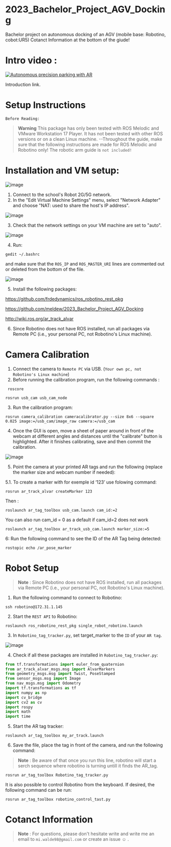 # 2023_Bachelor_Project_AGV_Docking
Bachelor project on autonomous docking of an AGV (mobile base: Robotino, cobot:UR5)
Cotanct Information at the bottom of the giude! 

# Intro video : 

[![Autonomous precision parking with AR](https://user-images.githubusercontent.com/47281451/233119530-1f535c14-d888-4bf5-9a3e-b651063d2868.png)](https://www.youtube.com/watch?v=3h_kH3zjrUo&ab_channel=MikaelWalde "Everything Is AWESOME")

Introduction link.

# Setup Instructions 
`Before Reading:` 
> __Warning__
This package has only been tested with ROS Melodic and VMware Workstation 17 Player. It has not been tested with other ROS versions or on a clean Linux machine. --Throughout the guide, make sure that the following instructions are made for ROS Melodic and Robotino only! The robotic arm guide is `not included!`



 
# Installation and VM setup: 


![image](https://user-images.githubusercontent.com/47281451/233087718-a2e8b6be-58f3-4842-9e0e-6317cbcdca4b.png)

1. Connect to the school's Robot 2G/5G network.
2. In the "Edit Virtual Machine Settings" menu, select "Network Adapter" and choose "NAT: used to share the host's IP address".

![image](https://user-images.githubusercontent.com/47281451/233087765-1ea29109-e8ec-44db-9cb1-c4734efbdca3.png)

3. Check that the network settings on your VM machine are set to "auto".

![image](https://user-images.githubusercontent.com/47281451/233087791-18f94cd3-e51c-4d5c-a45e-c037757fb8a0.png)

4. Run:
```
gedit ~/.bashrc 
```
and make sure that the `ROS_IP` and `ROS_MASTER_URI` lines are commented out or deleted from the bottom of the file.
 
![image](https://user-images.githubusercontent.com/47281451/233087819-5da66fd3-22f6-480d-abeb-9e251a6b521d.png)


5. Install the following packages:

https://github.com/frdedynamics/ros_robotino_rest_pkg

https://github.com/meldew/2023_Bachelor_Project_AGV_Docking

http://wiki.ros.org/ar_track_alvar

6. Since Robotino does not have ROS installed, run all packages via Remote PC (i.e., your personal PC, not Robotino's Linux machine).

# Camera Calibration
1. Connect the camera to `Remote PC` via USB. (`Your own pc, not Robotino's Linux machine`)
2. Before running the calibration program, run the following commands :
```
 roscore
 ```
 
 ```
 rosrun usb_cam usb_cam_node
```
3. Run the calibration program:
```
rosrun camera_calibration cameracalibrator.py --size 8x6 --square 0.025 image:=/usb_cam/image_raw camera:=/usb_cam
```
4. Once the GUI is open, move a sheet of paper around in front of the webcam at different angles and distances until the "calibrate" button is highlighted. After it finishes calibrating, save and then commit the calibration.

![image](https://user-images.githubusercontent.com/47281451/233094555-78f01ae4-601a-4835-b6de-a154c5e1735d.png)


5. Point the camera at your printed AR tags and run the following (replace the marker size and webcam number if needed):

5.1. To create a marker with for exemple id ‘123’ use folowing command: 

```
rosrun ar_track_alvar createMarker 123
```
Then : 
```
roslaunch ar_tag_toolbox usb_cam.launch cam_id:=2
```
You can also run cam_id = 0 as a default if cam_id=2 does not work

```
roslaunch ar_tag_toolbox ar_track_usb_cam.launch marker_size:=5
```
6: Run the following command to see the ID of the AR Tag being detected:
```
rostopic echo /ar_pose_marker
```
# Robot Setup 
>__Note__ :
>Since Robotino does not have ROS installed, run all packages via Remote PC (i.e., your personal PC, not Robotino's Linux machine).
1. Run the following command to connect to Robotino:
```
ssh robotino@172.31.1.145
```
2. Start the `REST API` to Robotino:
```
roslaunch ros_robotino_rest_pkg single_robot_robotino.launch
```
3. In `Robotino_tag_tracker.py`, set target_marker to the `ID` of your `AR tag`.

![image](https://user-images.githubusercontent.com/47281451/233087925-e677eafa-ac74-4c86-aa96-db9d68995528.png)

4. Check if all these packages are installed in `Robotino_tag_tracker.py`:

```python 
from tf.transformations import euler_from_quaternion
from ar_track_alvar_msgs.msg import AlvarMarkers
from geometry_msgs.msg import Twist, PoseStamped
from sensor_msgs.msg import Image 
from nav_msgs.msg import Odometry
import tf.transformations as tf
import numpy as np
import cv_bridge
import cv2 as cv
import rospy
import math
import time
```
5. Start the AR tag tracker:
```
roslaunch ar_tag_toolbox my_ar_track.launch
```

6. Save the file, place the tag in front of the camera, and run the following command:
>__Note__ : Be aware of that once you run this line, robotino will start a serch sequence where robotino is turning untill it finds the AR_tag.
```
rosrun ar_tag_toolbox Robotino_tag_tracker.py
```

It is also possible to control Robotino from the keyboard. If desired, the following command can be run: 
```
rosrun ar_tag_toolbox robotino_control_tast.py
```
# Cotanct Information
> __Note__ : 
For questions, please don't hesitate write and write me an email to `mi.walde98@gmail.com` or create an issue :relaxed: .
